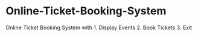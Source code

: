 # Online-Ticket-Booking-System
Online Ticket Booking System with 1. Display Events 2. Book Tickets 3. Exit
